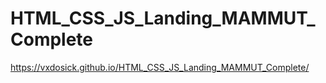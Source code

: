 # HTML_CSS_JS_Landing_MAMMUT_Complete
https://vxdosick.github.io/HTML_CSS_JS_Landing_MAMMUT_Complete/
